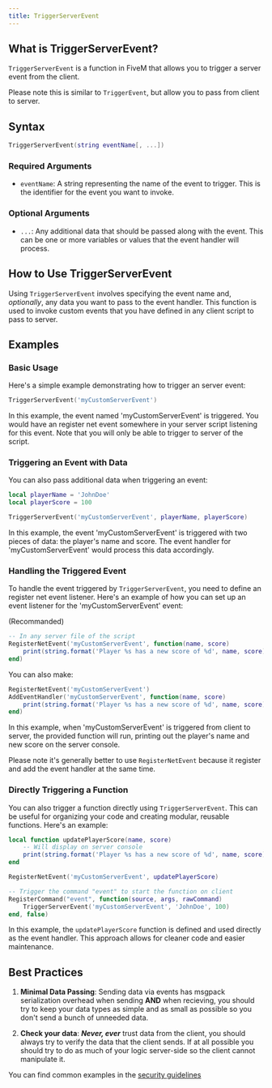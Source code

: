 ```yaml
---
title: TriggerServerEvent
---
```


## What is TriggerServerEvent?

`TriggerServerEvent` is a function in FiveM that allows you to trigger a server event from the client.

Please note this is similar to `TriggerEvent`, but allow you to pass from client to server.

## Syntax

```lua
TriggerServerEvent(string eventName[, ...])
```

### Required Arguments

- `eventName`: A string representing the name of the event to trigger. This is the identifier for the event you want to invoke.

### Optional Arguments

- `...`: Any additional data that should be passed along with the event. This can be one or more variables or values that the event handler will process.

## How to Use TriggerServerEvent

Using `TriggerServerEvent` involves specifying the event name and, _optionally_, any data you want to pass to the event handler. This function is used to invoke custom events that you have defined in any client script to pass to server.

## Examples

### Basic Usage

Here's a simple example demonstrating how to trigger an server event:

```lua
TriggerServerEvent('myCustomServerEvent')
```

In this example, the event named 'myCustomServerEvent' is triggered. You would have an register net event somewhere in your server script listening for this event. Note that you will only be able to trigger to server of the script.

### Triggering an Event with Data

You can also pass additional data when triggering an event:

```lua
local playerName = 'JohnDoe'
local playerScore = 100

TriggerServerEvent('myCustomServerEvent', playerName, playerScore)
```

In this example, the event 'myCustomServerEvent' is triggered with two pieces of data: the player's name and score. The event handler for 'myCustomServerEvent' would process this data accordingly.

### Handling the Triggered Event

To handle the event triggered by `TriggerServerEvent`, you need to define an register net event listener. Here's an example of how you can set up an event listener for the 'myCustomServerEvent' event:

(Recommanded)
```lua
-- In any server file of the script
RegisterNetEvent('myCustomServerEvent', function(name, score)
    print(string.format('Player %s has a new score of %d', name, score))
end)

```
You can also make:
```lua
RegisterNetEvent('myCustomServerEvent')
AddEventHandler('myCustomServerEvent', function(name, score)
    print(string.format('Player %s has a new score of %d', name, score))
end)
```

In this example, when 'myCustomServerEvent' is triggered from client to server, the provided function will run, printing out the player's name and new score on the server console.

Please note it's generally better to use `RegisterNetEvent` because it register and add the event handler at the same time.

### Directly Triggering a Function

You can also trigger a function directly using `TriggerServerEvent`. This can be useful for organizing your code and creating modular, reusable functions. Here's an example:

```lua
local function updatePlayerScore(name, score)
    -- Will display on server console
    print(string.format('Player %s has a new score of %d', name, score))
end

RegisterNetEvent('myCustomServerEvent', updatePlayerScore)

-- Trigger the command "event" to start the function on client
RegisterCommand("event", function(source, args, rawCommand)
    TriggerServerEvent('myCustomServerEvent', 'JohnDoe', 100)
end, false)
```

In this example, the `updatePlayerScore` function is defined and used directly as the event handler. This approach allows for cleaner code and easier maintenance.

## Best Practices

1. **Minimal Data Passing**: Sending data via events has msgpack serialization overhead when sending **AND** when recieving, you should try to keep your data types as simple and as small as possible so you don't send a bunch of unneeded data.

2. **Check your data**: ***Never, ever*** trust data from the client, you should always try to verify the data that the client sends. If at all possible you should try to do as much of your logic server-side so the client cannot manipulate it.

You can find common examples in the [security guidelines](/developers/server-security)



